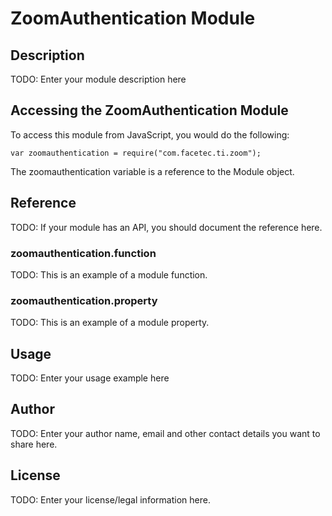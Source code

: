 # ZoomAuthentication Module

## Description

TODO: Enter your module description here

## Accessing the ZoomAuthentication Module

To access this module from JavaScript, you would do the following:

    var zoomauthentication = require("com.facetec.ti.zoom");

The zoomauthentication variable is a reference to the Module object.

## Reference

TODO: If your module has an API, you should document
the reference here.

### zoomauthentication.function

TODO: This is an example of a module function.

### zoomauthentication.property

TODO: This is an example of a module property.

## Usage

TODO: Enter your usage example here

## Author

TODO: Enter your author name, email and other contact
details you want to share here.

## License

TODO: Enter your license/legal information here.
